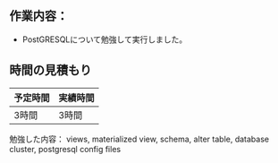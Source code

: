 ## 作業内容：
* PostGRESQLについて勉強して実行しました。
## 時間の見積もり
予定時間 | 実績時間
-- | --
3時間 | 3時間

勉強した内容：
views, materialized view, schema, alter table, database cluster, postgresql config files

